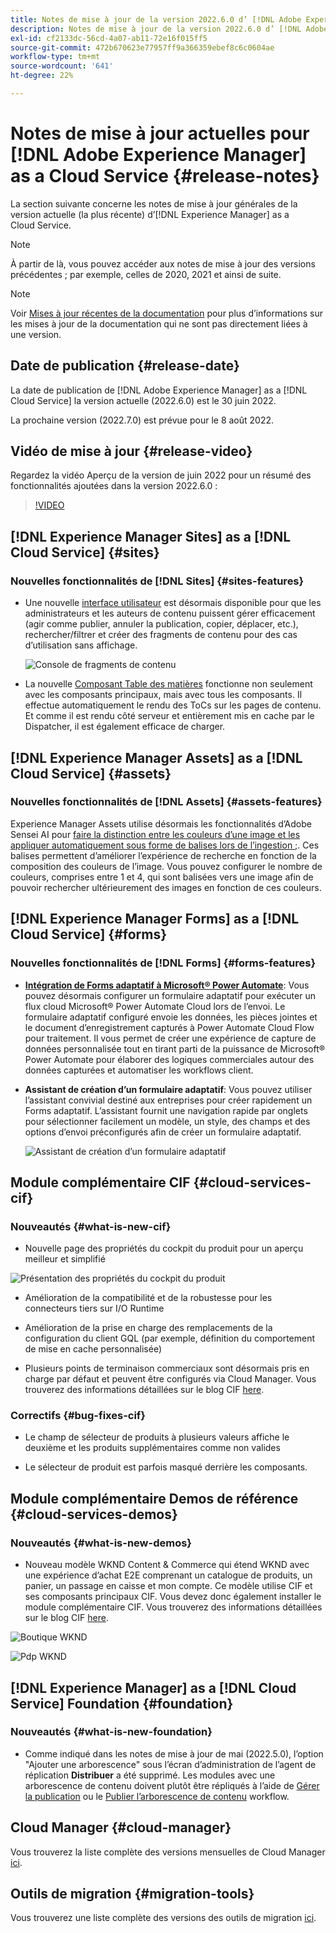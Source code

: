 ```yaml
---
title: Notes de mise à jour de la version 2022.6.0 d’ [!DNL Adobe Experience Manager] as a Cloud Service.
description: Notes de mise à jour de la version 2022.6.0 d’ [!DNL Adobe Experience Manager] as a Cloud Service.
exl-id: cf2133dc-56cd-4a07-ab11-72e16f015ff5
source-git-commit: 472b670623e77957ff9a366359ebef8c6c0604ae
workflow-type: tm+mt
source-wordcount: '641'
ht-degree: 22%

---
```


# Notes de mise à jour actuelles pour [!DNL Adobe Experience Manager] as a Cloud Service {#release-notes}

La section suivante concerne les notes de mise à jour générales de la version actuelle (la plus récente) d’[!DNL Experience Manager] as a Cloud Service.

>[!NOTE]
>
>À partir de là, vous pouvez accéder aux notes de mise à jour des versions précédentes ; par exemple, celles de 2020, 2021 et ainsi de suite.

>[!NOTE]
>
>Voir [Mises à jour récentes de la documentation](https://experienceleague.adobe.com/docs/experience-manager-release-information/aem-release-updates/doc-updates/documentation-updates.html?lang=fr) pour plus d’informations sur les mises à jour de la documentation qui ne sont pas directement liées à une version.

## Date de publication {#release-date}

La date de publication de [!DNL Adobe Experience Manager] as a [!DNL Cloud Service] la version actuelle (2022.6.0) est le 30 juin 2022.

La prochaine version (2022.7.0) est prévue pour le 8 août 2022.

## Vidéo de mise à jour {#release-video}

Regardez la vidéo Aperçu de la version de juin 2022 pour un résumé des fonctionnalités ajoutées dans la version 2022.6.0 :

>[!VIDEO](https://video.tv.adobe.com/v/344308/?quality=12)

## [!DNL Experience Manager Sites] as a [!DNL Cloud Service] {#sites}

### Nouvelles fonctionnalités de [!DNL Sites] {#sites-features}

* Une nouvelle [interface utilisateur](/help/sites-cloud/administering/content-fragments/content-fragments-console.md) est désormais disponible pour que les administrateurs et les auteurs de contenu puissent gérer efficacement (agir comme publier, annuler la publication, copier, déplacer, etc.), rechercher/filtrer et créer des fragments de contenu pour des cas d’utilisation sans affichage.

   ![Console de fragments de contenu](/help/release-notes/assets/cf-ui.png)

* La nouvelle [Composant Table des matières](https://experienceleague.adobe.com/docs/experience-manager-core-components/using/components/tableofcontents.html) fonctionne non seulement avec les composants principaux, mais avec tous les composants. Il effectue automatiquement le rendu des ToCs sur les pages de contenu. Et comme il est rendu côté serveur et entièrement mis en cache par le Dispatcher, il est également efficace de charger.

## [!DNL Experience Manager Assets] as a [!DNL Cloud Service] {#assets}

### Nouvelles fonctionnalités de [!DNL Assets] {#assets-features}

Experience Manager Assets utilise désormais les fonctionnalités d’Adobe Sensei AI pour [faire la distinction entre les couleurs d’une image et les appliquer automatiquement sous forme de balises lors de l’ingestion ;](/help/assets/color-tag-images.md). Ces balises permettent d’améliorer l’expérience de recherche en fonction de la composition des couleurs de l’image. Vous pouvez configurer le nombre de couleurs, comprises entre 1 et 4, qui sont balisées vers une image afin de pouvoir rechercher ultérieurement des images en fonction de ces couleurs.

## [!DNL Experience Manager Forms] as a [!DNL Cloud Service] {#forms}

### Nouvelles fonctionnalités de [!DNL Forms] {#forms-features}

* **[Intégration de Forms adaptatif à Microsoft® Power Automate](/help/forms/forms-microsoft-power-automate-integration.md)**: Vous pouvez désormais configurer un formulaire adaptatif pour exécuter un flux cloud Microsoft® Power Automate Cloud lors de l’envoi. Le formulaire adaptatif configuré envoie les données, les pièces jointes et le document d’enregistrement capturés à Power Automate Cloud Flow pour traitement. Il vous permet de créer une expérience de capture de données personnalisée tout en tirant parti de la puissance de Microsoft® Power Automate pour élaborer des logiques commerciales autour des données capturées et automatiser les workflows client.

* **Assistant de création d’un formulaire adaptatif**: Vous pouvez utiliser l’assistant convivial destiné aux entreprises pour créer rapidement un Forms adaptatif. L’assistant fournit une navigation rapide par onglets pour sélectionner facilement un modèle, un style, des champs et des options d’envoi préconfigurés afin de créer un formulaire adaptatif.

   ![Assistant de création d’un formulaire adaptatif](/help/release-notes/assets/wizard.png)

## Module complémentaire CIF {#cloud-services-cif}

### Nouveautés {#what-is-new-cif}

* Nouvelle page des propriétés du cockpit du produit pour un aperçu meilleur et simplifié

![Présentation des propriétés du cockpit du produit](/help/assets/CIF/product_cockpit_properties_overview.png)

* Amélioration de la compatibilité et de la robustesse pour les connecteurs tiers sur I/O Runtime

* Amélioration de la prise en charge des remplacements de la configuration du client GQL (par exemple, définition du comportement de mise en cache personnalisée)

* Plusieurs points de terminaison commerciaux sont désormais pris en charge par défaut et peuvent être configurés via Cloud Manager. Vous trouverez des informations détaillées sur le blog CIF [here](https://medium.com/adobetech/use-aem-as-a-cloud-service-with-multiple-adobe-commerce-systems-9295612a9554).


### Correctifs {#bug-fixes-cif}

* Le champ de sélecteur de produits à plusieurs valeurs affiche le deuxième et les produits supplémentaires comme non valides

* Le sélecteur de produit est parfois masqué derrière les composants.

## Module complémentaire Demos de référence {#cloud-services-demos}

### Nouveautés {#what-is-new-demos}

* Nouveau modèle WKND Content &amp; Commerce qui étend WKND avec une expérience d’achat E2E comprenant un catalogue de produits, un panier, un passage en caisse et mon compte. Ce modèle utilise CIF et ses composants principaux CIF. Vous devez donc également installer le module complémentaire CIF. Vous trouverez des informations détaillées sur le blog CIF [here](https://medium.com/adobetech/learn-how-to-create-a-shoppable-experience-with-the-new-wknd-reference-site-and-cif-b3b2c161f67e).

![Boutique WKND](/help/assets/CIF/wknd_shop.png)

![Pdp WKND](/help/assets/CIF/wknd_pdp.png)

## [!DNL Experience Manager] as a [!DNL Cloud Service] Foundation {#foundation}

### Nouveautés {#what-is-new-foundation}

* Comme indiqué dans les notes de mise à jour de mai (2022.5.0), l’option &quot;Ajouter une arborescence&quot; sous l’écran d’administration de l’agent de réplication **Distribuer** a été supprimé. Les modules avec une arborescence de contenu doivent plutôt être répliqués à l’aide de [Gérer la publication](/help/operations/replication.md#manage-publication) ou le [Publier l’arborescence de contenu](/help/operations/replication.md#manage-publication#publish-content-tree-workflow) workflow.

## Cloud Manager {#cloud-manager}

Vous trouverez la liste complète des versions mensuelles de Cloud Manager [ici](/help/implementing/cloud-manager/release-notes-cloud-manager/release-notes-cm-current.md).

## Outils de migration {#migration-tools}

Vous trouverez une liste complète des versions des outils de migration [ici](/help/journey-migration/release-notes/release-notes-migration-tools-current.md).
